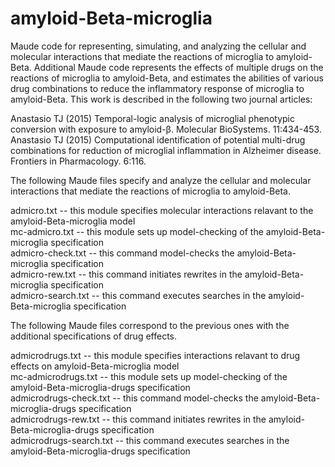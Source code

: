 # amyloid-Beta-microglia
Maude code for representing, simulating, and analyzing the cellular and molecular interactions that mediate the reactions of microglia to amyloid-Beta. Additional Maude code represents the effects of multiple drugs on the reactions of microglia to amyloid-Beta, and estimates the abilities of various drug combinations to reduce the inflammatory response of microglia to amyloid-Beta. This work is described in the following two journal articles:  

Anastasio TJ (2015) Temporal-logic analysis of microglial phenotypic conversion with exposure to amyloid-β. Molecular BioSystems. 11:434-453.
Anastasio TJ (2015) Computational identification of potential multi-drug combinations for reduction of microglial inflammation in Alzheimer disease. Frontiers in Pharmacology. 6:116.  

The following Maude files specify and analyze the cellular and molecular interactions that mediate the reactions of microglia to amyloid-Beta. 

admicro.txt -- this module specifies molecular interactions relavant to the amyloid-Beta-microglia model  
mc-admicro.txt -- this module sets up model-checking of the amyloid-Beta-microglia specification  
admicro-check.txt -- this command model-checks the amyloid-Beta-microglia specification  
admicro-rew.txt -- this command initiates rewrites in the amyloid-Beta-microglia specification  
admicro-search.txt -- this command executes searches in the amyloid-Beta-microglia specification  

The following Maude files correspond to the previous ones with the additional specifications of drug effects. 

admicrodrugs.txt -- this module specifies interactions relavant to drug effects on amyloid-Beta-microglia model  
mc-admicrodrugs.txt -- this module sets up model-checking of the amyloid-Beta-microglia-drugs specification  
admicrodrugs-check.txt -- this command model-checks the amyloid-Beta-microglia-drugs specification  
admicrodrugs-rew.txt -- this command initiates rewrites in the amyloid-Beta-microglia-drugs specification  
admicrodrugs-search.txt -- this command executes searches in the amyloid-Beta-microglia-drugs specification  





